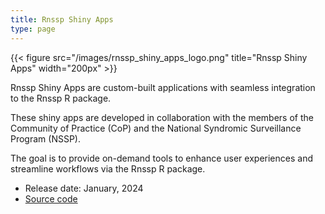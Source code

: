 ```yaml
---
title: Rnssp Shiny Apps
type: page
---
```


{{< figure src="/images/rnssp_shiny_apps_logo.png" title="Rnssp Shiny Apps" width="200px" >}}

Rnssp Shiny Apps are custom-built applications with seamless integration to the Rnssp R package.

These shiny apps are developed in collaboration with the members of the Community of Practice (CoP) and the National Syndromic Surveillance Program (NSSP).

The goal is to provide on-demand tools to enhance user experiences and streamline workflows via the Rnssp R package.

* Release date: January, 2024
* [Source code](https://github.com/cdcgov/Rnssp-shiny-apps)
